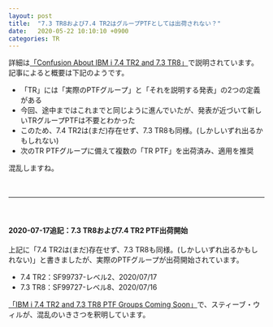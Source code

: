 ```yaml
---
layout: post
title:  "7.3 TR8および7.4 TR2はグループPTFとしては出荷されない？"
date:   2020-05-22 10:10:10 +0900
categories: TR
---
```

詳細は[「Confusion About IBM i 7.4 TR2 and 7.3 TR8」](https://techchannel.com/SMB/5/2020/confusion-about-tr)で説明されています。記事によると概要は下記のようです。

* 「TR」には「実際のPTFグループ」と「それを説明する発表」の2つの定義がある
* 今回、途中まではこれまでと同じように進んでいたが、発表が近づいて新しいTRグループPTFは不要とわかった
* このため、7.4 TR2は(まだ)存在せず、7.3 TR8も同様。(しかしいずれ出るかもしれない)
* 次のTR PTFグループに備えて複数の「TR PTF」を出荷済み、適用を推奨

混乱しますね。

　

---

　

#### 2020-07-17追記：7.3 TR8および7.4 TR2 PTF出荷開始

上記に「7.4 TR2は(まだ)存在せず、7.3 TR8も同様。(しかしいずれ出るかもしれない)」と書きましたが、実際のPTFグループが出荷開始されています。

* 7.4 TR2：SF99737-レベル2、2020/07/17
* 7.3 TR8：SF99727-レベル8、2020/07/16

[「IBM i 7.4 TR2 and 7.3 TR8 PTF Groups Coming Soon」](https://techchannel.com/SMB/07/2020/IBM-i-7-4-PTF-Groups)で、スティーブ・ウィルが、混乱のいきさつを釈明しています。

